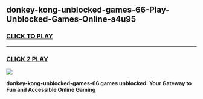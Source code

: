 
## donkey-kong-unblocked-games-66-Play-Unblocked-Games-Online-a4u95
<h3>
<a href="https://premium76.site?title=donkey-kong-unblocked-games-66&ref=25A">CLICK TO PLAY</a></h3>
<hr>

<h3>
<a href="https://premium76.site?title=donkey-kong-unblocked-games-66&ref=25A">CLICK 2 PLAY</a>
  
</h3>

<a href="https://premium76.site?title=donkey-kong-unblocked-games-66&ref=25A"><img src="https://clearcache.store/games.png"></a>


**donkey-kong-unblocked-games-66 games unblocked: Your Gateway to Fun and Accessible Online Gaming**
